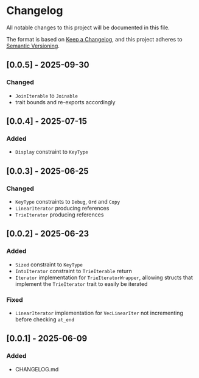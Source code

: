 # Changelog

All notable changes to this project will be documented in this file.

The format is based on [Keep a Changelog](https://keepachangelog.com/en/1.1.0/),
and this project adheres to [Semantic Versioning](https://semver.org/spec/v2.0.0.html).

## [0.0.5] - 2025-09-30

### Changed

- `JoinIterable` to `Joinable`
- trait bounds and re-exports accordingly

## [0.0.4] - 2025-07-15

### Added

- `Display` constraint to `KeyType`

## [0.0.3] - 2025-06-25

### Changed

- `KeyType` constraints to `Debug`, `Ord` and `Copy`
- `LinearIterator` producing references
- `TrieIterator` producing references

## [0.0.2] - 2025-06-23

### Added

- `Sized` constraint to `KeyType`
- `IntoIterator` constraint to `TrieIterable` return
- `Iterator` implementation for `TrieIteratorWrapper`, allowing structs that implement the `TrieIterator` trait to easily be iterated

### Fixed

- `LinearIterator` implementation for `VecLinearIter` not incrementing before checking `at_end`

## [0.0.1] - 2025-06-09

### Added

- CHANGELOG.md